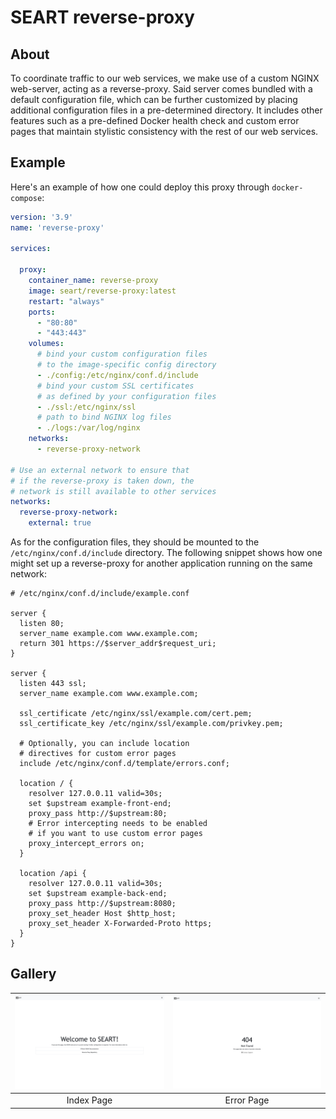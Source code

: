 # SEART reverse-proxy

## About

To coordinate traffic to our web services, we make use of a custom NGINX web-server, acting as a reverse-proxy.
Said server comes bundled with a default configuration file, which can be further customized by placing additional
configuration files in a pre-determined directory. It includes other features such as a pre-defined Docker health
check and custom error pages that maintain stylistic consistency with the rest of our web services. 

## Example

Here's an example of how one could deploy this proxy through `docker-compose`:

```yaml
version: '3.9'
name: 'reverse-proxy'

services:

  proxy:
    container_name: reverse-proxy
    image: seart/reverse-proxy:latest
    restart: "always"
    ports:
      - "80:80"
      - "443:443"
    volumes:
      # bind your custom configuration files
      # to the image-specific config directory
      - ./config:/etc/nginx/conf.d/include
      # bind your custom SSL certificates
      # as defined by your configuration files
      - ./ssl:/etc/nginx/ssl
      # path to bind NGINX log files
      - ./logs:/var/log/nginx
    networks:
      - reverse-proxy-network

# Use an external network to ensure that
# if the reverse-proxy is taken down, the
# network is still available to other services
networks:
  reverse-proxy-network:
    external: true
```

As for the configuration files, they should be mounted to the `/etc/nginx/conf.d/include` directory.
The following snippet shows how one might set up a reverse-proxy for another application running
on the same network:

```nginx configuration
# /etc/nginx/conf.d/include/example.conf

server {
  listen 80;
  server_name example.com www.example.com;
  return 301 https://$server_addr$request_uri;
}

server {
  listen 443 ssl;
  server_name example.com www.example.com;

  ssl_certificate /etc/nginx/ssl/example.com/cert.pem;
  ssl_certificate_key /etc/nginx/ssl/example.com/privkey.pem;

  # Optionally, you can include location
  # directives for custom error pages
  include /etc/nginx/conf.d/template/errors.conf;

  location / {
    resolver 127.0.0.11 valid=30s;
    set $upstream example-front-end;
    proxy_pass http://$upstream:80;
    # Error intercepting needs to be enabled
    # if you want to use custom error pages
    proxy_intercept_errors on;
  }

  location /api {
    resolver 127.0.0.11 valid=30s;
    set $upstream example-back-end;
    proxy_pass http://$upstream:8080;
    proxy_set_header Host $http_host;
    proxy_set_header X-Forwarded-Proto https;
  }
}
```

## Gallery

| ![index](screenshots/index.jpg) | ![error](screenshots/error.jpg) |
|:-------------------------------:|:-------------------------------:|
|           Index Page            |           Error Page            |
